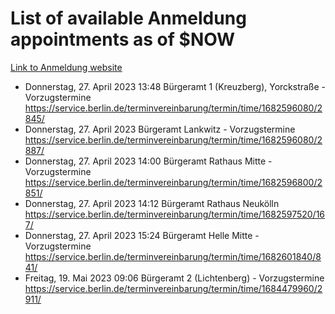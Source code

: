 # List of available Anmeldung appointments as of $NOW
[Link to Anmeldung website](https://service.berlin.de/terminvereinbarung/termin/tag.php?termin=1&anliegen[]=120686&dienstleisterlist=122210,122217,327316,122219,327312,122227,327314,122231,327346,122243,327348,122254,122252,329742,122260,329745,122262,329748,122271,327278,122273,327274,122277,327276,330436,122280,327294,122282,327290,122284,327292,122291,327270,122285,327266,122286,327264,122296,327268,150230,329760,122297,327286,122294,327284,122312,329763,122314,329775,122304,327330,122311,327334,122309,327332,317869,122281,327352,122279,329772,122283,122276,327324,122274,327326,122267,329766,122246,327318,122251,327320,122257,327322,122208,327298,122226,327300&herkunft=http%3A%2F%2Fservice.berlin.de%2Fdienstleistung%2F120686%2F)
- Donnerstag, 27. April 2023 13:48 Bürgeramt 1 (Kreuzberg), Yorckstraße - Vorzugstermine https://service.berlin.de/terminvereinbarung/termin/time/1682596080/2845/
- Donnerstag, 27. April 2023  Bürgeramt Lankwitz - Vorzugstermine https://service.berlin.de/terminvereinbarung/termin/time/1682596080/2887/
- Donnerstag, 27. April 2023 14:00 Bürgeramt Rathaus Mitte - Vorzugstermine https://service.berlin.de/terminvereinbarung/termin/time/1682596800/2851/
- Donnerstag, 27. April 2023 14:12 Bürgeramt Rathaus Neukölln https://service.berlin.de/terminvereinbarung/termin/time/1682597520/167/
- Donnerstag, 27. April 2023 15:24 Bürgeramt Helle Mitte - Vorzugstermine https://service.berlin.de/terminvereinbarung/termin/time/1682601840/841/
- Freitag, 19. Mai 2023 09:06 Bürgeramt 2 (Lichtenberg) - Vorzugstermine https://service.berlin.de/terminvereinbarung/termin/time/1684479960/2911/
